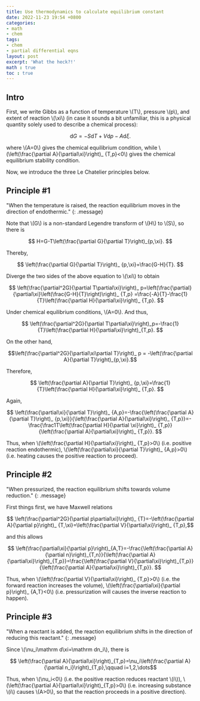 ```yaml
---
title: Use thermodynamics to calculate equilibrium constant
date: 2022-11-23 19:54 +0800
categories:
- math
- chem
tags:
- chem
- partial differential eqns
layout: post
excerpt: 'What the heck?!'
math : true
toc : true
---
```


## Intro

First, we write Gibbs as a function of temperature \\(T\\), pressure \\(p\\), and extent of reaction \\(\xi\\) (in case it sounds a bit unfamiliar, this is a physical quantity solely used to describe a chemical process):

$$\mathrm dG=-S\mathrm dT+V\mathrm dp-A\mathrm d\xi.$$

where \\(A=0\\)  gives the chemical equilibrium condition, while \\(\left(\frac{\partial A}{\partial\xi}\right)_ {T,p}<0\\) gives the chemical equilibrium stability condition.

Now, we introduce the three Le Chatelier principles below.

## Principle #1

"When the temperature is raised, the reaction equilibrium moves in the direction of endothermic."
{: .message}

Note that  \\(G\\)  is a non-standard  Legendre transform of \\(H\\)  to \\(S\\), so there is

$$ H=G-T\left(\frac{\partial G}{\partial T}\right)_{p,\xi}. $$

Thereby,

$$ \left(\frac{\partial G}{\partial T}\right)_ {p,\xi}=\frac{G-H}{T}. $$

Diverge the two sides of the above equation to \\(\xi\\)  to obtain

$$ \left(\frac{\partial^2G}{\partial T\partial\xi}\right)_ p=\left(\frac{\partial}{\partial\xi}\left(\frac{G-H}{T}\right)\right)_ {T,p}
=\frac{-A}{T}-\frac{1}{T}\left(\frac{\partial H}{\partial\xi}\right)_ {T,p}. $$

Under chemical equilibrium conditions, \\(A=0\\). And thus,

$$ \left(\frac{\partial^2G}{\partial T\partial\xi}\right)_p=-\frac{1}{T}\left(\frac{\partial H}{\partial\xi}\right)_{T,p}. $$

On the other hand,

$$\left(\frac{\partial^2G}{\partial\xi\partial T}\right)_ p = -\left(\frac{\partial A}{\partial T}\right)_{p,\xi}.$$

Therefore,

$$ \left(\frac{\partial A}{\partial T}\right)_ {p,\xi}=\frac{1}{T}\left(\frac{\partial H}{\partial\xi}\right)_ {T,p}. $$

Again,

$$ \left(\frac{\partial\xi}{\partial T}\right)_ {A,p}=-\frac{\left(\frac{\partial A}{\partial T}\right)_ {p,\xi}}{\left(\frac{\partial A}{\partial\xi}\right)_ {T,p}}=-\frac{\frac1T\left(\frac{\partial H}{\partial \xi}\right)_ {T,p}}{\left(\frac{\partial A}{\partial\xi}\right)_ {T,p}}. $$

Thus, when \\(\left(\frac{\partial H}{\partial\xi}\right)_ {T,p}>0\\) (i.e. positive reaction endothermic), \\(\left(\frac{\partial\xi}{\partial T}\right)_ {A,p}>0\\) (i.e. heating causes the positive reaction to proceed).

## Principle #2

"When pressurized, the reaction equilibrium shifts towards volume reduction."
{: .message}

First things first, we have Maxwell relations

$$ \left(\frac{\partial^2G}{\partial p\partial\xi}\right)_ {T}=-\left(\frac{\partial A}{\partial p}\right)_ {T,\xi}=\left(\frac{\partial V}{\partial\xi}\right)_ {T,p},$$

and this allows

$$ \left(\frac{\partial\xi}{\partial p}\right)_{A,T}=-\frac{\left(\frac{\partial A}{\partial n}\right)_{T,n}}{\left(\frac{\partial A}{\partial\xi}\right)_{T,p}}=\frac{\left(\frac{\partial V}{\partial\xi}\right)_{T,p}}{\left(\frac{\partial A}{\partial\xi}\right)_{T,p}}. $$

Thus, when \\(\left(\frac{\partial V}{\partial\xi}\right)_ {T,p}>0\\) (i.e. the forward reaction increases the volume), \\(\left(\frac{\partial\xi}{\partial p}\right)_ {A,T}<0\\) (i.e. pressurization will causes the inverse reaction to happen).

## Principle #3

"When a reactant is added, the reaction equilibrium shifts in the direction of reducing this reactant."
{: .message}

Since \\(\nu_i\mathrm  d\xi=\mathrm dn_i\\), there is

$$ \left(\frac{\partial A}{\partial\xi}\right)_{T,p}=\nu_i\left(\frac{\partial A}{\partial n_i}\right)_{T,p},\qquad i=1,2,\dots$$

Thus, when \\(\nu_i<0\\) (i.e. the positive reaction reduces reactant \\(i\\)), \\(\left(\frac{\partial A}{\partial\xi}\right)_{T,p}>0\\) (i.e. increasing substance \\(i\\) causes \\(A>0\\), so that the reaction proceeds in a positive direction).
